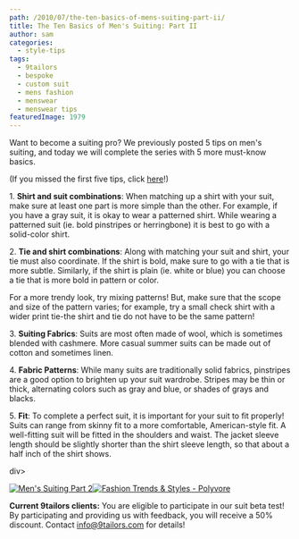 ```yaml
---
path: /2010/07/the-ten-basics-of-mens-suiting-part-ii/
title: The Ten Basics of Men's Suiting: Part II
author: sam
categories: 
  - style-tips
tags: 
  - 9tailors
  - bespoke
  - custom suit
  - mens fashion
  - menswear
  - menswear tips
featuredImage: 1979
---
```

Want to become a suiting pro? We previously posted 5 tips on men's suiting, and today we will complete the series with 5 more must-know basics.

(If you missed the first five tips, click [here](http://9tailors.blogspot.com/2010/07/10-basics-of-mens-suiting-part-i.html)!)

1\. **Shirt and suit combinations**: When matching up a shirt with your suit, make sure at least one part is more simple than the other. For example, if you have a gray suit, it is okay to wear a patterned shirt. While wearing a patterned suit (ie. bold pinstripes or herringbone) it is best to go with a solid-color shirt.

2\. **Tie and shirt combinations**: Along with matching your suit and shirt, your tie must also coordinate. If the shirt is bold, make sure to go with a tie that is more subtle. Similarly, if the shirt is plain (ie. white or blue) you can choose a tie that is more bold in pattern or color.

For a more trendy look, try mixing patterns! But, make sure that the scope and size of the pattern varies; for example, try a small check shirt with a wider print tie-the shirt and tie do not have to be the same pattern!

3\. **Suiting Fabrics**: Suits are most often made of wool, which is sometimes blended with cashmere. More casual summer suits can be made out of cotton and sometimes linen.

4\. **Fabric Patterns**: While many suits are traditionally solid fabrics, pinstripes are a good option to brighten up your suit wardrobe. Stripes may be thin or thick, alternating colors such as gray and blue, or shades of grays and blacks.

5\. **Fit**: To complete a perfect suit, it is important for your suit to fit properly! Suits can range from skinny fit to a more comfortable, American-style fit. A well-fitting suit will be fitted in the shoulders and waist. The jacket sleeve length should be slightly shorter than the shirt sleeve length, so that about a half inch of the shirt shows.

div>

[![Men's Suiting Part 2](http://www.polyvore.com/cgi/img-set/BQcDAAAAAwoDanBnAAAABC5vdXQKFm5IRG1KMTJYM3hHSTNQTFlJSGw2R0EAAAACaWQKAWUAAAAEc2l6ZQ.jpg "Men's Suiting Part 2")](http://www.polyvore.com/mens_suiting_part/set?.embedder=1591450&.mid=embed&id=21155613)[![Fashion Trends & Styles - Polyvore](http://www.polyvorecdn.com/rsrc/img/logo_embed_alt_63x21.png "Fashion Trends & Styles - Polyvore")](http://www.polyvore.com/)

**Current 9tailors clients:** You are eligible to participate in our suit beta test! By participating and providing us with feedback, you will receive a 50% discount. Contact [info@9tailors.com](http://www.blogger.com/info@9tailors.com) for details!